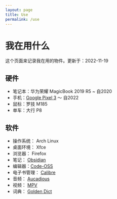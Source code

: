 ```yaml
---
layout: page
title: Use
permalink: /use
---
```


# 我在用什么

这个页面来记录我在用的物件。更新于：2022-11-19

## 硬件

- 笔记本：华为荣耀 MagicBook 2019 R5 ~ 自2020
- 手机：[Google Pixel 3](https://www.gsmarena.com/google_pixel_3-9256.php) ～ 自2022
- 鼠标：罗技 M185
- 单车：大行 P8

## 软件

- 操作系统： Arch Linux
- 桌面环境： Xfce
- 浏览器： Firefox
- 笔记： [Obsidian](https://obsidian.md/)
- 编辑器：[Code-OSS](https://github.com/microsoft/vscode)
- 电子书管理： [Calibre](https://calibre-ebook.com/)
- 音频： [Aucadious](https://audacious-media-player.org)
- 视频： [MPV](https://mpv.io/)
- 词典： [Golden Dict](http://goldendict.org/)
